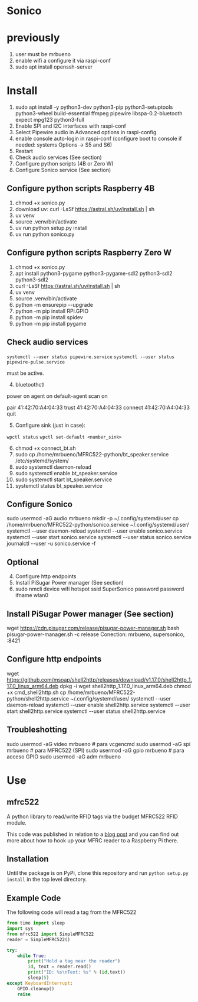 # Sonico

# previously 

1. user must be mrbueno
1. enable wifi a configure it via raspi-conf
1. sudo apt install openssh-server

# Install

1. sudo apt install -y python3-dev python3-pip python3-setuptools python3-wheel build-essential ffmpeg pipewire libspa-0.2-bluetooth expect mpg123 python3-full
1. Enable SPI and I2C interfaces with raspi-conf
1. Select Pipewire audio in Advanced options in raspi-config 
1. enable console auto-login in raspi-conf (configure boot to console if needed: systems Options -> S5 and S6)
1. Restart
1. Check audio services (See section)
1. Configure python scripts (4B or Zero W)
4. Configure Sonico service (See section)

## Configure python scripts Raspberry 4B

1. chmod +x sonico.py
1. download uv: curl -LsSf https://astral.sh/uv/install.sh | sh
4. uv venv
4. source .venv/bin/activate
4. uv run python setup.py install
4. uv run python sonico.py

## Configure python scripts Raspberry Zero W

1. chmod +x sonico.py
1. apt install python3-pygame python3-pygame-sdl2 python3-sdl2 python3-sdl2
1. curl -LsSf https://astral.sh/uv/install.sh | sh
1. uv venv
1. source .venv/bin/activate
1. python -m ensurepip --upgrade
1. python -m pip install RPi.GPIO
1. python -m pip install spidev
1. python -m pip install pygame


## Check audio services

`systemctl --user status pipewire.service`
`systemctl --user status pipewire-pulse.service`

must be active.

4. bluetoothctl

power on
agent on
default-agent
scan on

pair 41:42:70:A4:04:33
trust 41:42:70:A4:04:33
connect 41:42:70:A4:04:33
quit

5. Configure sink (just in case):

`wpctl status`
`wpctl set-default <number_sink>`

6. chmod +x connect_bt.sh
6. sudo cp /home/mrbueno/MFRC522-python/bt_speaker.service /etc/systemd/system/
6. sudo systemctl daemon-reload
6. sudo systemctl enable bt_speaker.service
6. sudo systemctl start bt_speaker.service
6. systemctl status bt_speaker.service

## Configure Sonico

sudo usermod -aG audio mrbueno
mkdir -p ~/.config/systemd/user
cp /home/mrbueno/MFRC522-python/sonico.service ~/.config/systemd/user/
systemctl --user daemon-reload
systemctl --user enable sonico.service
systemctl --user start sonico.service
systemctl --user status sonico.service
journalctl --user -u sonico.service -f

## Optional

4. Configure http endpoints
4. Install PiSugar Power manager (See section)
4. sudo nmcli device wifi hotspot ssid SuperSonico password password ifname wlan0

## Install PiSugar Power manager (See section)
wget https://cdn.pisugar.com/release/pisugar-power-manager.sh
bash pisugar-power-manager.sh -c release
Conection: mrbueno, supersonico, :8421

## Configure http endpoints

wget https://github.com/msoap/shell2http/releases/download/v1.17.0/shell2http_1.17.0_linux_arm64.deb
dpkg -i wget shell2http_1.17.0_linux_arm64.deb
chmod +x cmd_shell2http.sh 
cp /home/mrbueno/MFRC522-python/shell2http.service ~/.config/systemd/user/
systemctl --user daemon-reload
systemctl --user enable shell2http.service
systemctl --user start shell2http.service
systemctl --user status shell2http.service


## Troubleshotting

sudo usermod -aG video mrbueno   # para vcgencmd
sudo usermod -aG spi mrbueno     # para MFRC522 (SPI)
sudo usermod -aG gpio mrbueno    # para acceso GPIO
sudo usermod -aG adm mrbueno


# Use



## mfrc522

A python library to read/write RFID tags via the budget MFRC522 RFID module.

This code was published in relation to a [blog post](https://pimylifeup.com/raspberry-pi-rfid-rc522/) and you can find out more about how to hook up your MFRC reader to a Raspberry Pi there.

## Installation

Until the package is on PyPi, clone this repository and run `python setup.py install` in the top level directory.

## Example Code

The following code will read a tag from the MFRC522

```python
from time import sleep
import sys
from mfrc522 import SimpleMFRC522
reader = SimpleMFRC522()

try:
    while True:
        print("Hold a tag near the reader")
        id, text = reader.read()
        print("ID: %s\nText: %s" % (id,text))
        sleep(5)
except KeyboardInterrupt:
    GPIO.cleanup()
    raise
```
